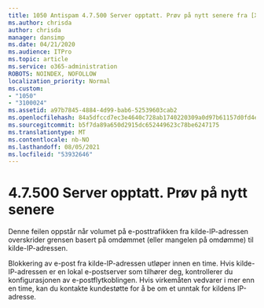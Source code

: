 ```yaml
---
title: 1050 Antispam 4.7.500 Server opptatt. Prøv på nytt senere fra [XXX.XXX.XXX.XXX]
ms.author: chrisda
author: chrisda
manager: dansimp
ms.date: 04/21/2020
ms.audience: ITPro
ms.topic: article
ms.service: o365-administration
ROBOTS: NOINDEX, NOFOLLOW
localization_priority: Normal
ms.custom:
- "1050"
- "3100024"
ms.assetid: a97b7845-4884-4d99-bab6-52539603cab2
ms.openlocfilehash: 84a5dfccd7ec3e4640c728ab1740220309a0d97b61157d0fd4e463ed95aef0d2
ms.sourcegitcommit: b5f7da89a650d2915dc652449623c78be6247175
ms.translationtype: MT
ms.contentlocale: nb-NO
ms.lasthandoff: 08/05/2021
ms.locfileid: "53932646"
---
```

# <a name="47500-server-busy-please-try-again-later"></a>4.7.500 Server opptatt. Prøv på nytt senere

Denne feilen oppstår når volumet på e-posttrafikken fra kilde-IP-adressen overskrider grensen basert på omdømmet (eller mangelen på omdømme) til kilde-IP-adressen.

Blokkering av e-post fra kilde-IP-adressen utløper innen en time. Hvis kilde-IP-adressen er en lokal e-postserver som tilhører deg, kontrollerer du konfigurasjonen av e-postflytkoblingen. Hvis virkemåten vedvarer i mer enn en time, kan du kontakte kundestøtte for å be om et unntak for kildens IP-adresse.
